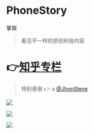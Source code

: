 # PhoneStory
掌故
> 看见不一样的原创科技内容

# 👉[知乎专栏](https://zhuanlan.zhihu.com/timer365)

> 特别感谢 👉 a [@JhonSteve](https://weibo.com/u/2832852693?from=usercardnew&refer_flag=0000020001_&noscale_head=1&is_hot=1#_0)

![](https://raw.githubusercontent.com/Gesangs/PhoneStory/master/UI/1.png)

![](https://raw.githubusercontent.com/Gesangs/PhoneStory/master/UI/2.png)

![](https://raw.githubusercontent.com/Gesangs/PhoneStory/master/UI/3.png)
